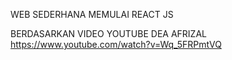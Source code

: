 WEB SEDERHANA MEMULAI REACT JS

BERDASARKAN VIDEO YOUTUBE DEA AFRIZAL
https://www.youtube.com/watch?v=Wq_5FRPmtVQ
